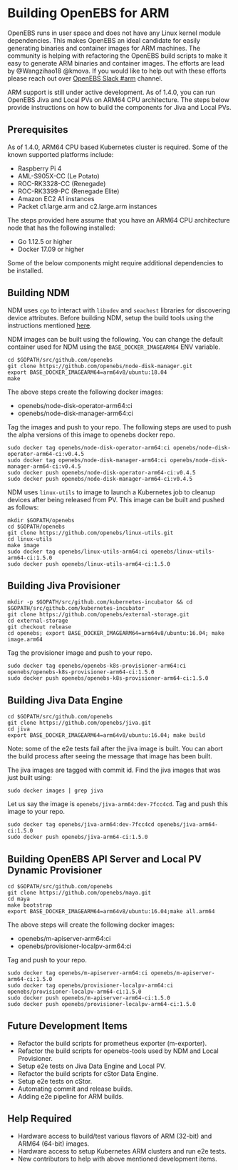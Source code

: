 # Building OpenEBS for ARM

OpenEBS runs in user space and does not have any Linux kernel module dependencies. This makes OpenEBS an ideal candidate for easily generating binaries and container images for ARM machines. The community is helping with refactoring the OpenEBS build scripts to make it easy to generate ARM binaries and container images. The efforts are lead by @Wangzihao18 @kmova. If you would like to help out with these efforts please reach out over [OpenEBS Slack #arm](https://openebs-community.slack.com/) channel. 

ARM support is still under active development. As of 1.4.0, you can run OpenEBS Jiva and Local PVs on ARM64 CPU architecture. The steps below provide instructions on how to build the components for Jiva and Local PVs. 

## Prerequisites

As of 1.4.0, ARM64 CPU based Kubernetes cluster is required. Some of the known supported platforms include:
- Raspberry Pi 4
- AML-S905X-CC (Le Potato)
- ROC-RK3328-CC (Renegade)
- ROC-RK3399-PC (Renegade Elite)
- Amazon EC2 A1 instances
- Packet c1.large.arm and c2.large.arm instances

The steps provided here assume that you have an ARM64 CPU architecture node that has the following installed:
- Go 1.12.5 or higher
- Docker 17.09 or higher

Some of the below components might require additional dependencies to be installed. 

## Building NDM

NDM uses `cgo` to interact with `libudev` and `seachest` libraries for discovering device attributes. Before building NDM, setup the build tools using the instructions mentioned [here](https://github.com/openebs/node-disk-manager#build-image).

NDM images can be built using the following. You can change the default container used for NDM using the `BASE_DOCKER_IMAGEARM64` ENV variable.

```
cd $GOPATH/src/github.com/openebs
git clone https://github.com/openebs/node-disk-manager.git
export BASE_DOCKER_IMAGEARM64=arm64v8/ubuntu:18.04 
make
```

The above steps create the following docker images:
- openebs/node-disk-operator-arm64:ci
- openebs/node-disk-manager-arm64:ci

Tag the images and push to your repo. The following steps are used to push the alpha versions of this image to openebs docker repo. 

```
sudo docker tag openebs/node-disk-operator-arm64:ci openebs/node-disk-operator-arm64-ci:v0.4.5
sudo docker tag openebs/node-disk-manager-arm64:ci openebs/node-disk-manager-arm64-ci:v0.4.5
sudo docker push openebs/node-disk-operator-arm64-ci:v0.4.5
sudo docker push openebs/node-disk-manager-arm64-ci:v0.4.5
```

NDM uses `linux-utils` to image to launch a Kubernetes job to cleanup devices after being released from PV. This image can be built and pushed as follows:

```
mkdir $GOPATH/openebs
cd $GOPATH/openebs
git clone https://github.com/openebs/linux-utils.git
cd linux-utils
make image
sudo docker tag openebs/linux-utils-arm64:ci openebs/linux-utils-arm64-ci:1.5.0
sudo docker push openebs/linux-utils-arm64-ci:1.5.0
```

## Building Jiva Provisioner

```
mkdir -p $GOPATH/src/github.com/kubernetes-incubator && cd $GOPATH/src/github.com/kubernetes-incubator
git clone https://github.com/openebs/external-storage.git
cd external-storage
git checkout release
cd openebs; export BASE_DOCKER_IMAGEARM64=arm64v8/ubuntu:16.04; make image.arm64
```

Tag the provisioner image and push to your repo. 

```
sudo docker tag openebs/openebs-k8s-provisioner-arm64:ci openebs/openebs-k8s-provisioner-arm64-ci:1.5.0
sudo docker push openebs/openebs-k8s-provisioner-arm64-ci:1.5.0
```

## Building Jiva Data Engine

```
cd $GOPATH/src/github.com/openebs
git clone https://github.com/openebs/jiva.git
cd jiva
export BASE_DOCKER_IMAGEARM64=arm64v8/ubuntu:16.04; make build
```

Note: some of the e2e tests fail after the jiva image is built. You can abort the build process after seeing the message that image has been built. 

The jiva images are tagged with commit id. Find the jiva images that was just built using:
```
sudo docker images | grep jiva
```

Let us say the image is `openebs/jiva-arm64:dev-7fcc4cd`. Tag and push this image to your repo. 
```
sudo docker tag openebs/jiva-arm64:dev-7fcc4cd openebs/jiva-arm64-ci:1.5.0
sudo docker push openebs/jiva-arm64-ci:1.5.0
```


## Building OpenEBS API Server and Local PV Dynamic Provisioner

```
cd $GOPATH/src/github.com/openebs
git clone https://github.com/openebs/maya.git
cd maya
make bootstrap
export BASE_DOCKER_IMAGEARM64=arm64v8/ubuntu:16.04;make all.arm64
```

The above steps will create the following docker images:
- openebs/m-apiserver-arm64:ci
- openebs/provisioner-localpv-arm64:ci

Tag and push to your repo. 

```
sudo docker tag openebs/m-apiserver-arm64:ci openebs/m-apiserver-arm64-ci:1.5.0
sudo docker tag openebs/provisioner-localpv-arm64:ci openebs/provisioner-localpv-arm64-ci:1.5.0
sudo docker push openebs/m-apiserver-arm64-ci:1.5.0
sudo docker push openebs/provisioner-localpv-arm64-ci:1.5.0
```

## Future Development Items
- Refactor the build scripts for prometheus exporter (m-exporter).
- Refactor the build scripts for openebs-tools used by NDM and Local Provisioner.
- Setup e2e tests on Jiva Data Engine and Local PV.
- Refactor the build scripts for cStor Data Engine.
- Setup e2e tests on cStor.
- Automating commit and release builds.
- Adding e2e pipeline for ARM builds. 

## Help Required
- Hardware access to build/test various flavors of ARM (32-bit) and ARM64 (64-bit) images.
- Hardware access to setup Kubernetes ARM clusters and run e2e tests.
- New contributors to help with above mentioned development items.

